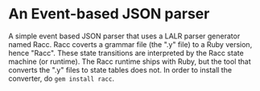 # An Event-based JSON parser

A simple event based JSON parser that uses a LALR parser generator named Racc. Racc coverts a grammar file (the ".y" file) to a Ruby version, hence "Racc". These state transitions are interpreted by the Racc state machine (or runtime). The Racc runtime ships with Ruby, but the tool that converts the ".y" files to state tables does not. In order to install the converter, do `gem install racc`.
